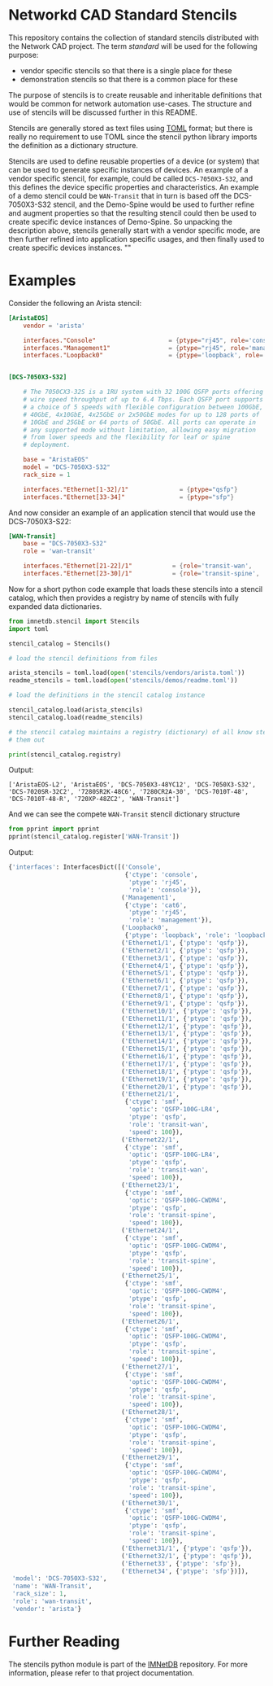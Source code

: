 # Networkd CAD Standard Stencils

This repository contains the collection of standard stencils distributed with
the Network CAD project.  The term *standard* will be used for the following purpose:

   - vendor specific stencils so that there is a single place for these
   - demonstration stencils so that there is a common place for these

The purpose of stencils is to create reusable and inheritable definitions that would be
common for network automation use-cases.  The structure and use of stencils will be discussed
further in this README.

Stencils are generally stored as text files using
[TOML](https://github.com/toml-lang/toml) format; but there is really no
requirement to use TOML since the stencil python library imports the definition
as a dictionary structure.

Stencils are used to define reusable properties of a device (or system) that
can be used to generate specific instances of devices.  An example of a vendor
specific stencil, for example, could be called `DCS-7050X3-S32`, and this
defines the device specific properties and characteristics.  An example of a
demo stencil could be `WAN-Transit` that in turn is based off the
DCS-7050X3-S32 stencil, and the Demo-Spine would be used to further refine and
augment properties so that the resulting stencil could then be used to create
specific device instances of Demo-Spine.  So unpacking the description above,
stencils generally start with a vendor specific mode, are then further refined
into application specific usages, and then finally used to create specific
devices instances.
""   

# Examples

Consider the following an Arista stencil:

````toml
[AristaEOS]
    vendor = 'arista'

    interfaces."Console"                    = {ptype="rj45", role='console',    ctype='console'}
    interfaces."Management1"                = {ptype="rj45", role='management', ctype='cat6'}
    interfaces."Loopback0"                  = {ptype='loopback', role='loopback'}


[DCS-7050X3-S32]

    # The 7050CX3-32S is a 1RU system with 32 100G QSFP ports offering
    # wire speed throughput of up to 6.4 Tbps. Each QSFP port supports
    # a choice of 5 speeds with flexible configuration between 100GbE,
    # 40GbE, 4x10GbE, 4x25GbE or 2x50GbE modes for up to 128 ports of
    # 10GbE and 25GbE or 64 ports of 50GbE. All ports can operate in
    # any supported mode without limitation, allowing easy migration
    # from lower speeds and the flexibility for leaf or spine
    # deployment.

    base = "AristaEOS"
    model = "DCS-7050X3-S32"
    rack_size = 1

    interfaces."Ethernet[1-32]/1"              = {ptype="qsfp"}
    interfaces."Ethernet[33-34]"               = {ptype="sfp"}
````   

And now consider an example of an application stencil that would use the DCS-7050X3-S22:

````toml
[WAN-Transit]
    base = "DCS-7050X3-S32"
    role = 'wan-transit'

    interfaces."Ethernet[21-22]/1"           = {role='transit-wan',     speed=100, optic='QSFP-100G-LR4',     ctype='smf'}
    interfaces."Ethernet[23-30]/1"           = {role='transit-spine',   speed=100, optic='QSFP-100G-CWDM4',   ctype='smf'}
````

Now for a short python code example that loads these stencils into a stencil catalog, which then provides
a registry by name of stencils with fully expanded data dictionaries.

````python
from imnetdb.stencil import Stencils
import toml

stencil_catalog = Stencils()

# load the stencil definitions from files

arista_stencils = toml.load(open('stencils/vendors/arista.toml'))
readme_stencils = toml.load(open('stencils/demos/readme.toml'))

# load the definitions in the stencil catalog instance

stencil_catalog.load(arista_stencils)
stencil_catalog.load(readme_stencils)

# the stencil catalog maintains a registry (dictionary) of all know stencils, we can list
# them out

print(stencil_catalog.registry)
````

Output:
````shell script
['AristaEOS-L2', 'AristaEOS', 'DCS-7050X3-48YC12', 'DCS-7050X3-S32', 'DCS-7020SR-32C2', '7280SR2K-48C6', '7280CR2A-30', 'DCS-7010T-48', 'DCS-7010T-48-R', '720XP-48ZC2', 'WAN-Transit']
````

And we can see the compete `WAN-Transit` stencil dictionary structure

````python
from pprint import pprint
pprint(stencil_catalog.register['WAN-Transit'])
````

Output:
```python
{'interfaces': InterfacesDict([('Console',
                                {'ctype': 'console',
                                 'ptype': 'rj45',
                                 'role': 'console'}),
                               ('Management1',
                                {'ctype': 'cat6',
                                 'ptype': 'rj45',
                                 'role': 'management'}),
                               ('Loopback0',
                                {'ptype': 'loopback', 'role': 'loopback'}),
                               ('Ethernet1/1', {'ptype': 'qsfp'}),
                               ('Ethernet2/1', {'ptype': 'qsfp'}),
                               ('Ethernet3/1', {'ptype': 'qsfp'}),
                               ('Ethernet4/1', {'ptype': 'qsfp'}),
                               ('Ethernet5/1', {'ptype': 'qsfp'}),
                               ('Ethernet6/1', {'ptype': 'qsfp'}),
                               ('Ethernet7/1', {'ptype': 'qsfp'}),
                               ('Ethernet8/1', {'ptype': 'qsfp'}),
                               ('Ethernet9/1', {'ptype': 'qsfp'}),
                               ('Ethernet10/1', {'ptype': 'qsfp'}),
                               ('Ethernet11/1', {'ptype': 'qsfp'}),
                               ('Ethernet12/1', {'ptype': 'qsfp'}),
                               ('Ethernet13/1', {'ptype': 'qsfp'}),
                               ('Ethernet14/1', {'ptype': 'qsfp'}),
                               ('Ethernet15/1', {'ptype': 'qsfp'}),
                               ('Ethernet16/1', {'ptype': 'qsfp'}),
                               ('Ethernet17/1', {'ptype': 'qsfp'}),
                               ('Ethernet18/1', {'ptype': 'qsfp'}),
                               ('Ethernet19/1', {'ptype': 'qsfp'}),
                               ('Ethernet20/1', {'ptype': 'qsfp'}),
                               ('Ethernet21/1',
                                {'ctype': 'smf',
                                 'optic': 'QSFP-100G-LR4',
                                 'ptype': 'qsfp',
                                 'role': 'transit-wan',
                                 'speed': 100}),
                               ('Ethernet22/1',
                                {'ctype': 'smf',
                                 'optic': 'QSFP-100G-LR4',
                                 'ptype': 'qsfp',
                                 'role': 'transit-wan',
                                 'speed': 100}),
                               ('Ethernet23/1',
                                {'ctype': 'smf',
                                 'optic': 'QSFP-100G-CWDM4',
                                 'ptype': 'qsfp',
                                 'role': 'transit-spine',
                                 'speed': 100}),
                               ('Ethernet24/1',
                                {'ctype': 'smf',
                                 'optic': 'QSFP-100G-CWDM4',
                                 'ptype': 'qsfp',
                                 'role': 'transit-spine',
                                 'speed': 100}),
                               ('Ethernet25/1',
                                {'ctype': 'smf',
                                 'optic': 'QSFP-100G-CWDM4',
                                 'ptype': 'qsfp',
                                 'role': 'transit-spine',
                                 'speed': 100}),
                               ('Ethernet26/1',
                                {'ctype': 'smf',
                                 'optic': 'QSFP-100G-CWDM4',
                                 'ptype': 'qsfp',
                                 'role': 'transit-spine',
                                 'speed': 100}),
                               ('Ethernet27/1',
                                {'ctype': 'smf',
                                 'optic': 'QSFP-100G-CWDM4',
                                 'ptype': 'qsfp',
                                 'role': 'transit-spine',
                                 'speed': 100}),
                               ('Ethernet28/1',
                                {'ctype': 'smf',
                                 'optic': 'QSFP-100G-CWDM4',
                                 'ptype': 'qsfp',
                                 'role': 'transit-spine',
                                 'speed': 100}),
                               ('Ethernet29/1',
                                {'ctype': 'smf',
                                 'optic': 'QSFP-100G-CWDM4',
                                 'ptype': 'qsfp',
                                 'role': 'transit-spine',
                                 'speed': 100}),
                               ('Ethernet30/1',
                                {'ctype': 'smf',
                                 'optic': 'QSFP-100G-CWDM4',
                                 'ptype': 'qsfp',
                                 'role': 'transit-spine',
                                 'speed': 100}),
                               ('Ethernet31/1', {'ptype': 'qsfp'}),
                               ('Ethernet32/1', {'ptype': 'qsfp'}),
                               ('Ethernet33', {'ptype': 'sfp'}),
                               ('Ethernet34', {'ptype': 'sfp'})]),
 'model': 'DCS-7050X3-S32',
 'name': 'WAN-Transit',
 'rack_size': 1,
 'role': 'wan-transit',
 'vendor': 'arista'}
```

# Further Reading

The stencils python module is part of the [IMNetDB](https://github.com/imnetdb/imnetdb) repository.  For more information, please refer to that
project documentation.